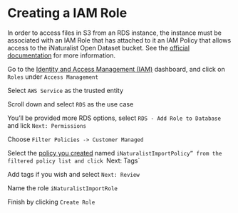 # Creating a IAM Role

In order to access files in S3 from an RDS instance, the instance must be associated with an IAM Role that has attached to it an IAM Policy that allows access to the iNaturalist Open Dataset bucket. See the [official documentation](https://docs.aws.amazon.com/AmazonRDS/latest/UserGuide/PostgreSQL.Procedural.Importing.html#USER_PostgreSQL.S3Import.ARNRole) for more information.

Go to the [Identity and Access Management (IAM)](https://console.aws.amazon.com/iam/home) dashboard, and click on `Roles` under `Access Management`

Select `AWS Service` as the trusted entity

Scroll down and select `RDS` as the use case

You’ll be provided more RDS options, select `RDS - Add Role to Database` and lick `Next: Permissions`

Choose `Filter Policies -> Customer Managed`

Select the [policy you created](../Policy) named `iNaturalistImportPolicy” from the filtered policy list and click `Next: Tags`

Add tags if you wish and select `Next: Review`

Name the role `iNaturalistImportRole`

Finish by clicking `Create Role`
